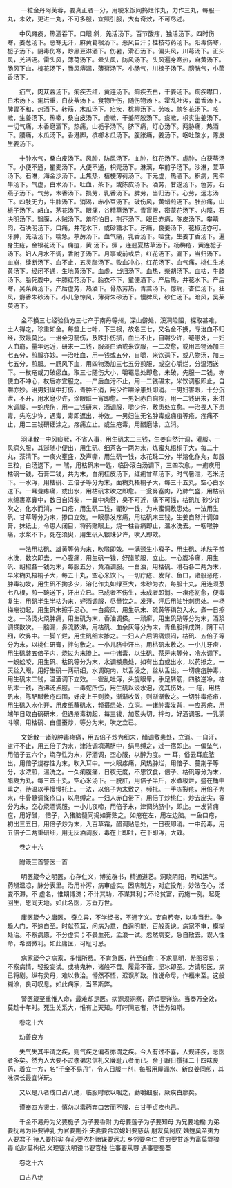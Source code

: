 <!-- { "loadSidebar": true } -->
　　 一粒金丹阿芙蓉，要真正者一分，用粳米饭同捣烂作丸，力作三丸，每服一丸，未效，更进一丸，不可多服，宜照引服，大有奇效，不可尽述。

　　中风瘫痪，热酒吞下。口眼 斜，羌活汤下。百节酸疼，独活汤下。四时伤寒，姜葱汤下。恶寒无汗，麻黄葛根汤下。恶风自汗；桂枝芍药汤下。阳毒伤寒，栀子汤下。阴毒伤寒，炒黑豆淋酒下。伤暑，滑石汤下。偏头风，川芎汤下。正头风，羌活汤。雷头风，薄荷汤下。晕头风，防风汤下。头风遍身寒热，麻黄汤下。肠风下血，槐花汤下，肠风痔漏，薄荷汤下。小肠气，川楝子汤下。膀胱气，小茴香汤下。

　　疝气，肉苁蓉汤下。痢疾去红，黄连汤下。痢疾去白，干姜汤下。痢疾噤口，白术汤下。痢后重，白茯苓汤下。食物所伤，随伤物汤下。霍乱吐泻，藿香汤下。脾胃不和，热酒下。转筋，木瓜汤下。疟疾，桃柳汤下。劳咳，款冬花汤下。咳嗽，生姜汤下。热嗽，桑白皮汤下。虚嗽，干姜阿胶汤下。痰嗽，枳实生姜汤下。一切气痛，木香磨酒下。热痛，山栀子汤下。脐下痛，灯心汤下。两胁痛，热酒下。腰痛，木瓜汤下。香港脚，槟榔木瓜汤下。腹胀痛，姜汤下。呕吐酸水，陈皮生姜汤下。

　　十肿水气，桑白皮汤下。风肿，防风汤下。血肿，红花汤下。虚肿，白茯苓汤下。小便不通，瞿麦汤下。大便不通，枳壳汤下。淋漓，车前子汤下。沙淋，萱草汤下。石淋，海金沙汤下。上焦热，桔梗薄荷汤下。下元虚，热酒下。积病，黑牵牛汤下。气虚，白术汤下。吐血，茶下，或陈皮汤下。酒劳，甘遂汤下。色劳，石燕子汤下。气劳，木香汤下。损劳，乳香汤下。脾劳，当归汤下。心劳，远志汤下。四肢无力，牛膝汤下。消渴，赤小豆汤下。破伤风，黄蜡煎汤下。肚热痛，山栀子汤下。衄血，茅花汤下。眼痛，谷精草汤下。青盲眼，密蒙花汤下。内障，石决明汤下。翳膜，木贼汤下。羞明怕日，荆芥汤下。眼目赤痛，陈皮汤下。攀睛肉，石决明汤下。口痛，井花水下，或砂糖水下。牙痛，良姜汤下，花椒汤亦可。牙肿，羌活汤下。喘急，葶苈汤下。血气痛，乳香汤下。噎食，生姜丁香汤下。遍身生疮，金银花汤下。痈疽，黄 汤下。瘰 ，连翘夏枯草汤下。杨梅疮，黄连栀子汤下。妇人月水不调，香附子汤下。月事或前或后，红花汤下。漏下，当归汤下。血崩，续断汤下。血不止，五灵脂汤下。败血冲心，红花汤下。血气痛，桃仁生地黄汤下。经闭不通，生地黄汤下。血虚，当归汤下。血热，柴胡汤下。血枯，牛膝汤下。胎死腹中，牛膝红花汤下。胎衣不下，童便酒下。产后热，井花水下。产后寒，吴茱萸汤下。产后虚劳，热酒下。骨蒸劳热，青蒿汤下。惊痫，杏仁汤下。狂风，麝香朱砂汤下。小儿急惊风，薄荷朱砂汤下。慢脾风，砂仁汤下。暗风，吴茱萸汤下。

　　 金不换三七经验仙方三七产于南丹等州，深山僻处，溪洞险阻，探取甚难，土人得之，珍重如金。每筮上七叶，下三根，故名三七，又名金不换，专治血不归经，效最莫比。一治金刃箭伤，及跌扑伤损，血出不止，自嚼少许，罨患处，一妇人血崩，量年远近，研末一二钱，服淡白酒或米饮服，一二次愈，或用四物汤加三七五分，煎服亦妙。一治吐血，用一钱或五分，自嚼，米饮送下，或八物汤，加三七五分，煎服。一肠风下血，用四物汤加三七五分煎服，或空心嚼烂，分温酒送下。一杖疮或刀破瘀血，取三七随伤大小，嚼罨患处即愈，未破，先服一二钱，亦使血不冲心，杖后亦宜服之。一产后血污不止，用一二钱碾末，米饮调服即止，自嚼亦妙。治男妇误中打伤，青肿不消，用少许嚼涂患处即消。一男妇害眼，十分沉泄，不开，用水磨少许，涂眼眶一宵即愈。一男妇赤白痢疾，用一二钱研末，米泔水调服。一蛇虎伤，用一二钱研末，酒调服，嚼少许，敷患处立愈。一治畏人下患毒，先吃少许，遇毒，毒即返出，神效。一男妇生无名肿毒或痈疽等疮，疼痛不止，用二三钱研细涂之，疼痛立止。或生疮毒，用醋磨涂，立消。

　　 羽泽散一中风痰厥，不省人事，用生矾末二三钱，生姜自然汁调，灌服。一风痫久服，其涎随小便出，用生矾、细茶各一两为末，炼蜜丸梧桐子大，每二十丸，茶清下。一痰火壅盛，及声嘶，用生矾一钱，水花珠二分，半溶化作丸，每服三粒，白汤送下。一 喘，用枯矾末一匙，临卧滚白汤调下，三四次愈。一痢疾用枯矾一钱，石膏二钱，共为末，白痢桂皮汤下，红痢甘草汤下。时气暑泄，老米汤下。一水泻，用枯矾、五倍子等分为末，面糊丸梧桐子大，每三十五丸，空心白水送下。一耳聋疼痛，或出水，用枯矾末吹之即愈。一瓮鼻塞肉，乃肺气盛，用枯矾末绵裹塞鼻中，数日自消矣，一鼻中肉赘，臭不可近，痛不可摇，枯矾加 砂少许吹之，化水而消，一口疮，用生矾二钱，硼砂一钱，为末蜜调敷患处。一法用生矾、甘草等分为末，掺口立效。一眼暴发疼痛，用枯矾末三钱，生姜自然汁调如膏，抹纸上，令患人闭目，将药贴眼上，烧一柱香痛即止，温水洗去。一咽喉肿痛，水浆不下，死在须臾，用生矾入银珠少许，吹入即效。

　　一法用枯矾、雄黄等分为末，吹喉即效。一满颈生小瘊子，用生矾、地肤子煎水洗，数次即去。一心腹痛，用生矾一钱，好醋煎服，立止。一心腹冷痛，用生矾、胡椒各一钱为末，每服五分，黄酒调服。一白浊，用枯矾、滑石各二两为末，早米糊丸梧桐子大，每五十丸，空心米饮下。一切疔疮、发背、鱼口，诸般恶疮，肿毒初发，用生矾不拘多少，溶化作丸如绿豆大，朱砂为衣，每服十丸，用连须葱七八根，煎一碗送下，汗出立已。已成者不伤生，未成者即消。一疳疮初愈，便毒复生，用矾半生半枯为末，好酒调服，尽量饮之。发汗，汗后用油针刺患处。一杨梅疮初起，用生矾末擦手足心。一白癜风，用生矾末、硫黄等绢包入水，煮一日擦之。一汤烫火烧肿痛，用生矾为末，香油调搽。一顽癣，用生矾硝等分为末，酒浆调搽数次。一脑漏，鼻流脓涕，用枯矾、血余灰等分为末，青鱼胆拌成饼，阴干研细，吹鼻中。一脚丫烂，用生矾细末掺之。一妇人产后阴痛烦闷，枯矾、五倍子等分为末，以桃仁研膏，拌匀敷之。一小儿脐中汗出，用枯矾末敷之。一小儿牙疳，用生矾装五倍子内，烧过为末掺上。一中诸毒，以生矾、茶牙末等分，冷水调下。一蜈蚣咬，用生矾、枯矾等分为末，水调搽患处，如有出血或出水，以药掺之。一天丝入眼，用好生矾一两研细，水调碗内，以舌浸之，丝从舌出。一切痈疽肿毒，用生矾末二钱，温酒调下立效。一霍乱吐泻，头旋眼晕，手足转筋，四肢逆冷，枯矾末一钱，百沸汤点服。一毒蛇所伤，用生矾以滚水泡，洗其伤处。一 疮，用枯矾末，陈酽醋敷疮四围，好皮上干则换，渐渐收敛，则渐渐敷之。一切肿毒疮疖，用生矾入水化开，用皮纸蘸矾水，频搭患处，立消。一诸肿毒发背，一应恶疮，用端午日取白矾研末，但遇疮毒初起，每三钱，加葱头切，拌匀，好酒调服。一乳鹅斗喉，用枯矾、白僵蚕炒，等分为末，吹之立已。

　　 文蛤散一诸般肿毒疼痛，用五倍子炒为细末，醋调敷患处，立消。一自汗，盗汗不止，用五倍子为末，津液调填满脐中，绢帛缚之，过一宿即止。一偏坠气，用倍子五六个，烧存性为末，好酒调，空心服，以醉为度。一 耳，俗云耳底脓出，用倍子烧存性为末，吹入耳中。一火眼疼痛，风热肿烂，用倍子、蔓荆子等分，水浓煎，温洗之。一久痢腹痛，日夜无度，不思饮食，倍子、枯矾等分为末，醋糊为丸，每三四十丸，空心米汤下。一脱肛，用倍子半斤，水煮极烂，盛在桶中熏之，待温以手慢慢托上。一法，以倍子为末敷之，频托。一手冻裂疮，用倍子为末，牛骨髓调搽疮口，以帛缚之。一妇人赤白带下，用倍子炒桃仁，炒去皮尖，等分为末，空心烧酒调服。一小儿夜啼，用倍子末，津调纳脐中，即止。一发背痈疽，用好醋， 倍子，入猪脑髓同捣如膏贴之。如疮在左，用左边脑。一鱼口疮，初出三五日，用倍子炒为末，入百草霜，醋调贴患处，一日夜即消。一中药毒，用五倍子二两重研细，用无灰酒调服，毒在上即吐，在下即泻，大效。

　　卷之十六

　　附箴三首警医一首

　　 明医箴今之明医，心存仁义，博览群书，精通道艺。洞晓阴阳，明知运气。药辨温凉，脉分表里。治用补泻，病审虚实。因病制方，对症投剂，妙法在心，活变不滞。不 虚名，惟期博济；不计其功，不谋其利；不论贫富，药施一例。起死回生，恩同天地。如此名医，芳垂万世。

　　 庸医箴今之庸医， 奇立异，不学经书，不通字义。妄自矜夸，以欺当世。争趋人门，不速自至。时献苞苴，问病为意，自逞明能，百般贡谀。病家不审，模糊处治。不察病原，不分虚实；不畏生死，孟浪一试。忽然病变，急自散去。误人性命，希图微利。如此庸医，可耻可忌。

　　 病家箴今之病家，多惜所费。不肯急医，待至自愈；不求高明，希图容易；不察病情，轻投妄试。或祷鬼神，诸般不啻。履霜不谨，坚冰即至。方请明医，病已将剧。纵有灵丹，难以救治。懵然不悟，迟误所致。惟说命尽，作福未至。这般糊涂，良可叹息。如此病家，当革斯弊。

　　 警医箴至重惟人命，最难却是医。病源须洞察，药饵要详施。当奏万全效，莫趁十年时。死生关系大，惟有上天知。叮咛同志者，济世务如斯。

　　卷之十六

　　劝善良方

　　失气失其平谓之疾，则气疾之偏者亦谓之疾。今人有过不喜，人规讳疾，忌医者多矣。然为人大要不过孝弟忠信礼义廉耻八者而已。余于暇日撰择二十四味良药，着立一方，名“千金不易丹”，令人日服一剂，每服用屋漏水、新良姜同煎，其味深长最宜详玩。

　　又以是八者成口占八绝，临服时歌以咽之，勤嚼细服，厥疾白廖矣。

　　谨奉四方贤士，慎勿以毒药弃口苦而不服，白甘于贞疾也己。

　　千金不易丹为父要栀子 为子要香附 为母要莲子为子要知母 为兄要地榆 为弟要抚芎为臣要钟乳 为官要荆芥 夫妻要合欢媳妇要慈菇 朋友莫阿胶 妯娌莫辛夷为人要君子 待人要枳实 存心要浓朴贻谋要远志 乡邻要李仁 贫穷要甘遂为富莫野狼毒 临财莫枸杞 义理要决明读书要官桂 往事要苁蓉 遇事要蜀葵

　　卷之十六

　　口占八绝

